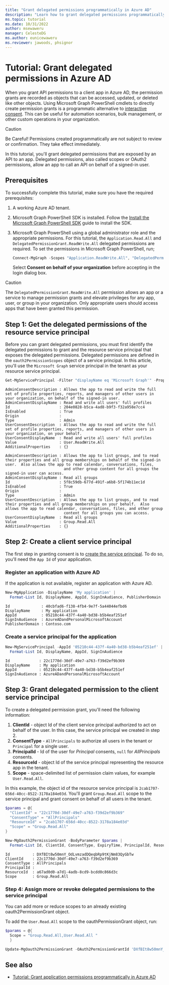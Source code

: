 ```yaml
---
title: "Grant delegated permissions programmatically in Azure AD"
description: "Learn how to grant delegated permissions programmatically in Azure AD using Microsoft Graph PowerShell"
ms.topic: tutorial
ms.date: 10/31/2022
author: msewaweru
manager: CelesteDG
ms.author: eunicewaweru
ms.reviewer: jawoods, phsignor
---
```


# Tutorial: Grant delegated permissions in Azure AD

When you grant API permissions to a client app in Azure AD, the permission grants are recorded as objects that can be accessed, updated, or deleted like other objects. Using Microsoft Graph PowerShell cmdlets to directly create permission grants is a programmatic alternative to [interactive consent](/azure/active-directory/manage-apps/consent-and-permissions-overview). This can be useful for automation scenarios, bulk management, or other custom operations in your organization.

>[!Caution]
>Be Careful! Permissions created programmatically are not subject to review or confirmation. They take effect immediately.

In this tutorial, you'll grant delegated permissions that are exposed by an API to an app. Delegated permissions, also called scopes or OAuth2 permissions, allow an app to call an API on behalf of a signed-in user.

## Prerequisites

To successfully complete this tutorial, make sure you have the required prerequisites:

1. A working Azure AD tenant.
1. Microsoft Graph PowerShell SDK is installed. Follow the [Install the Microsoft Graph PowerShell SDK](installation.md) guide to install the SDK.
1. Microsoft Graph PowerShell using a global administrator role and the appropriate permissions. For this tutorial, the `Application.Read.All` and `DelegatedPermissionGrant.ReadWrite.All` delegated permissions are required. To set the permissions in Microsoft Graph PowerShell, run;

    ```powershell
    Connect-MgGraph -Scopes "Application.ReadWrite.All", "DelegatedPermissionGrant.ReadWrite.All"
    ```

    Select **Consent on behalf of your organization** before accepting in the login dialog box.

>[!Caution]
>The `DelegatedPermissionGrant.ReadWrite.All` permission allows an app or a service to manage permission grants and elevate privileges for any app, user, or group in your organization. Only appropriate users should access apps that have been granted this permission.

## Step 1: Get the delegated permissions of the resource service principal

Before you can grant delegated permissions, you must first identify the delegated permissions to grant and the resource service principal that exposes the delegated permissions. Delegated permissions are defined in the `oauth2PermissionScopes` object of a service principal. In this article, you'll use the `Microsoft Graph` service principal in the tenant as your resource service principal.

```powershell
Get-MgServicePrincipal -Filter "displayName eq 'Microsoft Graph'" -Property Oauth2PermissionScopes | Select -ExpandProperty Oauth2PermissionScopes | fl 
```

```Output
AdminConsentDescription : Allows the app to read and write the full set of profile properties, reports, and managers of other users in your organization, on behalf of the signed-in user.
AdminConsentDisplayName : Read and write all users' full profiles
Id                      : 204e0828-b5ca-4ad8-b9f3-f32a958e7cc4
IsEnabled               : True
Origin                  :
Type                    : Admin
UserConsentDescription  : Allows the app to read and write the full set of profile properties, reports, and managers of other users in your organization, on your behalf.
UserConsentDisplayName  : Read and write all users' full profiles
Value                   : User.ReadWrite.All
AdditionalProperties    : {}

AdminConsentDescription : Allows the app to list groups, and to read their properties and all group memberships on behalf of the signed-in user.  Also allows the app to read calendar, conversations, files,
                          and other group content for all groups the signed-in user can access.
AdminConsentDisplayName : Read all groups
Id                      : 5f8c59db-677d-491f-a6b8-5f174b11ec1d
IsEnabled               : True
Origin                  :
Type                    : Admin
UserConsentDescription  : Allows the app to list groups, and to read their properties and all group memberships on your behalf.  Also allows the app to read calendar, conversations, files, and other group
                          content for all groups you can access.
UserConsentDisplayName  : Read all groups
Value                   : Group.Read.All
AdditionalProperties    : {}
```

## Step 2: Create a client service principal

The first step in granting consent is to [create the service principal](/powershell/module/microsoft.graph.applications/new-mgserviceprincipal?view=graph-powershell-1.0&preserve-view=true). To do so, you'll need the `App Id` of your application.

### Register an application with Azure AD

If the application is not available, register an application with Azure AD.

```powershell
New-MgApplication -DisplayName 'My application' | 
  Format-List Id, DisplayName, AppId, SignInAudience, PublisherDomain
```

```Output
Id              : 40cbfad6-f138-4fb4-9e7f-5a44044efbd6
DisplayName     : My application
AppId           : 05210c44-437f-4a40-bd38-b5b4eaf251ef
SignInAudience  : AzureADandPersonalMicrosoftAccount
PublisherDomain : Contoso.com
```

### Create a service principal for the application

```powershell
New-MgServicePrincipal -AppId '05210c44-437f-4a40-bd38-b5b4eaf251ef' | 
  Format-List Id, DisplayName, AppId, SignInAudience
```

```Output
Id             : 22c1770d-30df-49e7-a763-f39d2ef9b369
DisplayName    : My application
AppId          : 05210c44-437f-4a40-bd38-b5b4eaf251ef
SignInAudience : AzureADandPersonalMicrosoftAccount
```

## Step 3: Grant delegated permission to the client service principal

To create a delegated permission grant, you'll need the following information:

1. **ClientId** - object Id of the client service principal authorized to act on behalf of the user. In this case, the service principal we created in step 2.
1. **ConsentType** - `AllPrincipals` to authorize all users in the tenant or `Principal` for a single user.
1. **PrincipalId** - Id of the user for *Principal* consents, `null` for *AllPrincipals* consents.
1. **ResourceId** - object Id of the service principal representing the resource app in the tenant.
1. **Scope** - space-delimited list of permission claim values, for example `User.Read.All`.

In this example, the object id of the resource service principal is `2cab1707-656d-40cc-8522-3178a184e03d`. You'll grant `Group.Read.All` scope to the service principal and grant consent on behalf of all users in the tenant.

```powershell
$params = @{
  "ClientId" = "22c1770d-30df-49e7-a763-f39d2ef9b369"
  "ConsentType" = "AllPrincipals"
  "ResourceId" = "2cab1707-656d-40cc-8522-3178a184e03d"
  "Scope" = "Group.Read.All"
}

New-MgOauth2PermissionGrant -BodyParameter $params | 
  Format-List Id, ClientId, ConsentType, ExpiryTime, PrincipalId, ResourceId, Scope
```

```Output
Id          : DXfBIt8w50mnY_OdLvmzadDQeqbRp9tKjNm83QyGbTw
ClientId    : 22c1770d-30df-49e7-a763-f39d2ef9b369
ConsentType : AllPrincipals
PrincipalId :
ResourceId  : a67ad0d0-a7d1-4adb-8cd9-bcdd0c866d3c
Scope       : Group.Read.All
```

### Step 4: Assign more or revoke delegated permissions to the service principal

You can add more or reduce scopes to an already existing oauth2PermissionGrant object.

To add the `User.Read.All` scope to the oauthPermissionGrant object, run:

```powershell
$params = @{
  Scope = "Group.Read.All,User.Read.All "
  }

Update-MgOauth2PermissionGrant -OAuth2PermissionGrantId 'DXfBIt8w50mnY_OdLvmzadDQeqbRp9tKjNm83QyGbTw' -BodyParameter $params
```

## See also

- [Tutorial: Grant application permissions programmatically in Azure AD](tutorial-grant-app-only-api-permissions.md)
